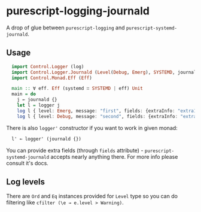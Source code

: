 # purescript-logging-journald

A drop of glue between `purescript-logging` and `purescript-systemd-journald`.

## Usage

  ```purescript
    import Control.Logger (log)
    import Control.Logger.Journald (Level(Debug, Emerg), SYSTEMD, journald, logger)
    import Control.Monad.Eff (Eff)

    main :: ∀ eff. Eff (systemd ∷ SYSTEMD | eff) Unit
    main = do
      j ← journald {}
      let l = logger j
      log l { level: Emerg, message: "first", fields: {extraInfo: "extra1"} }
      log l { level: Debug, message: "second", fields: {extraInfo: "extra2"} }
  ```

There is also `logger'` constructor if you want to work in given monad:

  ```purescript
    l' ← logger' (journald {})
  ```

You can provide extra fields (through `fields` attribute) - `purescript-systemd-journald` accepts nearly anything there. For more info please consult it's docs.


## Log levels

There are `Ord` and `Eq` instances provided for `Level` type so you can do filtering like `cfilter (\e → e.level > Warning)`.

